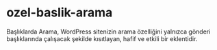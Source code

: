 # ozel-baslik-arama
Başlıklarda Arama, WordPress sitenizin arama özelliğini yalnızca gönderi başlıklarında çalışacak şekilde kısıtlayan, hafif ve etkili bir eklentidir. 
